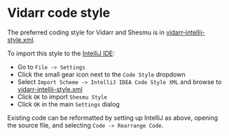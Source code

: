 # Vidarr code style

The preferred coding style for Vidarr and Shesmu is in [vidarr-intellij-style.xml](vidarr-intellij-style.xml).

To import this style to the [IntelliJ IDE](https://www.jetbrains.com/help/idea/installation-guide.html):
- Go to `File -> Settings`
- Click the small gear icon next to the `Code Style` dropdown
- Select `Import Scheme -> IntelliJ IDEA Code Style XML` and browse to [vidarr-intellij-style.xml](vidarr-intellij-style.xml)
- Click `OK` to import `Shesmu Style`
- Click `OK` in the main `Settings` dialog

Existing code can be reformatted by setting up IntelliJ as above, opening the source file, and selecting `Code -> Rearrange Code`.
